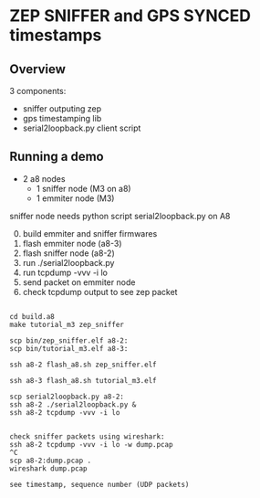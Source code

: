 ZEP SNIFFER and GPS SYNCED timestamps
=====================================


Overview
--------

3 components:
- sniffer outputing zep
- gps timestamping lib
- serial2loopback.py client script

Running a demo
--------------

- 2 a8 nodes
  - 1 sniffer node (M3 on a8)
  - 1 emmiter node (M3)

sniffer node needs python script serial2loopback.py on A8

0. build emmiter and sniffer firmwares
1. flash emmiter node (a8-3)
2. flash sniffer node (a8-2)
3. run ./serial2loopback.py
4. run tcpdump -vvv -i lo
5. send packet on emmiter node
6. check tcpdump output to see zep packet
```

cd build.a8
make tutorial_m3 zep_sniffer

scp bin/zep_sniffer.elf a8-2:
scp bin/tutorial_m3.elf a8-3:

ssh a8-2 flash_a8.sh zep_sniffer.elf

ssh a8-3 flash_a8.sh tutorial_m3.elf

scp serial2loopback.py a8-2:
ssh a8-2 ./serial2loopback.py &
ssh a8-2 tcpdump -vvv -i lo


check sniffer packets using wireshark:
ssh a8-2 tcpdump -vvv -i lo -w dump.pcap
^C
scp a8-2:dump.pcap .
wireshark dump.pcap

see timestamp, sequence number (UDP packets)
```

